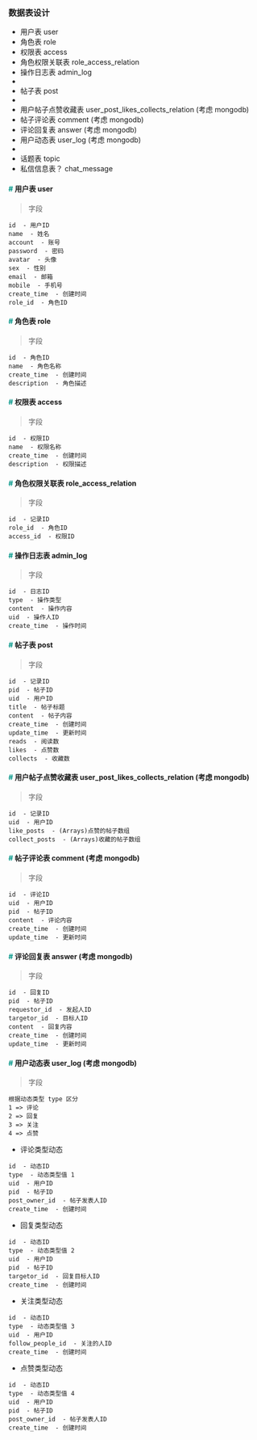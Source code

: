 ### 数据表设计
- 用户表 user
- 角色表 role
- 权限表 access
- 角色权限关联表 role_access_relation
- 操作日志表 admin_log
- 
- 帖子表 post
- 
- 用户帖子点赞收藏表 user_post_likes_collects_relation (考虑 mongodb)
- 帖子评论表 comment (考虑 mongodb)
- 评论回复表 answer (考虑 mongodb)
- 用户动态表 user_log (考虑 mongodb)
-
- 话题表 topic
- 私信信息表？ chat_message


#### <span style="color:#009688"># </span>用户表 user

> 字段

```
id  - 用户ID
name  - 姓名
account  - 账号
password  - 密码
avatar  - 头像
sex  - 性别
email  - 邮箱
mobile  - 手机号
create_time  - 创建时间
role_id  - 角色ID
```

#### <span style="color:#009688"># </span>角色表 role

> 字段

```
id  - 角色ID
name  - 角色名称
create_time  - 创建时间
description  - 角色描述
```

#### <span style="color:#009688"># </span>权限表 access

> 字段

```
id  - 权限ID
name  - 权限名称
create_time  - 创建时间
description  - 权限描述
```

#### <span style="color:#009688"># </span>角色权限关联表 role_access_relation

> 字段

```
id  - 记录ID
role_id  - 角色ID
access_id  - 权限ID
```

#### <span style="color:#009688"># </span>操作日志表 admin_log

> 字段

```
id  - 日志ID
type  - 操作类型
content  - 操作内容
uid  - 操作人ID
create_time  - 操作时间
```

#### <span style="color:#009688"># </span>帖子表 post

> 字段

```
id  - 记录ID
pid  - 帖子ID
uid  - 用户ID
title  - 帖子标题
content  - 帖子内容
create_time  - 创建时间
update_time  - 更新时间
reads  - 阅读数
likes  - 点赞数
collects  - 收藏数
```

#### <span style="color:#009688"># </span>用户帖子点赞收藏表 user_post_likes_collects_relation (考虑 mongodb)

> 字段

```
id  - 记录ID
uid  - 用户ID
like_posts  - (Arrays)点赞的帖子数组
collect_posts  - (Arrays)收藏的帖子数组
```

#### <span style="color:#009688"># </span>帖子评论表 comment (考虑 mongodb)

> 字段

```
id  - 评论ID
uid  - 用户ID
pid  - 帖子ID
content  - 评论内容
create_time  - 创建时间
update_time  - 更新时间
```

#### <span style="color:#009688"># </span>评论回复表 answer (考虑 mongodb)

> 字段

```
id  - 回复ID
pid  - 帖子ID
requestor_id  - 发起人ID
targetor_id  - 目标人ID
content  - 回复内容
create_time  - 创建时间
update_time  - 更新时间
```

#### <span style="color:#009688"># </span>用户动态表 user_log (考虑 mongodb)

> 字段

```
根据动态类型 type 区分  
1 => 评论
2 => 回复
3 => 关注
4 => 点赞
```

- 评论类型动态
```
id  - 动态ID
type  - 动态类型值 1
uid  - 用户ID
pid  - 帖子ID
post_owner_id  - 帖子发表人ID
create_time  - 创建时间
```

- 回复类型动态
```
id  - 动态ID
type  - 动态类型值 2
uid  - 用户ID
pid  - 帖子ID
targetor_id  - 回复目标人ID
create_time  - 创建时间
```

- 关注类型动态
```
id  - 动态ID
type  - 动态类型值 3
uid  - 用户ID
follow_people_id  - 关注的人ID
create_time  - 创建时间
```

- 点赞类型动态
```
id  - 动态ID
type  - 动态类型值 4
uid  - 用户ID
pid  - 帖子ID
post_owner_id  - 帖子发表人ID
create_time  - 创建时间
```